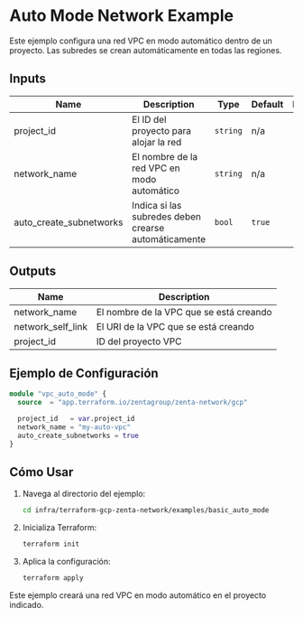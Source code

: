 # Auto Mode Network Example

Este ejemplo configura una red VPC en modo automático dentro de un proyecto. Las subredes se crean automáticamente en todas las regiones.

<!-- BEGINNING OF PRE-COMMIT-TERRAFORM DOCS HOOK -->
## Inputs

| Name | Description | Type | Default | Required |
|------|-------------|------|---------|:--------:|
| project\_id | El ID del proyecto para alojar la red | `string` | n/a | yes |
| network\_name | El nombre de la red VPC en modo automático | `string` | n/a | yes |
| auto\_create\_subnetworks | Indica si las subredes deben crearse automáticamente | `bool` | `true` | no |

## Outputs

| Name | Description |
|------|-------------|
| network\_name | El nombre de la VPC que se está creando |
| network\_self\_link | El URI de la VPC que se está creando |
| project\_id | ID del proyecto VPC |

<!-- END OF PRE-COMMIT-TERRAFORM DOCS HOOK -->

## Ejemplo de Configuración

```terraform
module "vpc_auto_mode" {
  source  = "app.terraform.io/zentagroup/zenta-network/gcp"

  project_id   = var.project_id
  network_name = "my-auto-vpc"
  auto_create_subnetworks = true
}
```

## Cómo Usar

1. Navega al directorio del ejemplo:
   ```bash
   cd infra/terraform-gcp-zenta-network/examples/basic_auto_mode
   ```

2. Inicializa Terraform:
   ```bash
   terraform init
   ```

3. Aplica la configuración:
   ```bash
   terraform apply
   ```

Este ejemplo creará una red VPC en modo automático en el proyecto indicado.